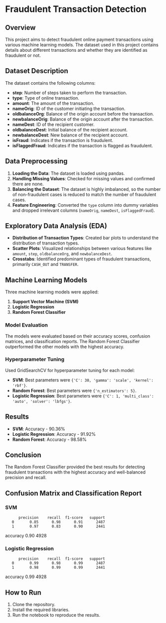 # Fraudulent Transaction Detection

## Overview
This project aims to detect fraudulent online payment transactions using various machine learning models. The dataset used in this project contains details about different transactions and whether they are identified as fraudulent or not.

## Dataset Description
The dataset contains the following columns:
- **step**: Number of steps taken to perform the transaction.
- **type**: Type of online transaction.
- **amount**: The amount of the transaction.
- **nameOrig**: ID of the customer initiating the transaction.
- **oldbalanceOrg**: Balance of the origin account before the transaction.
- **newbalanceOrig**: Balance of the origin account after the transaction.
- **nameDest**: ID of the recipient customer.
- **oldbalanceDest**: Initial balance of the recipient account.
- **newbalanceDest**: New balance of the recipient account.
- **isFraud**: Indicates if the transaction is fraudulent.
- **isFlaggedFraud**: Indicates if the transaction is flagged as fraudulent.

## Data Preprocessing
1. **Loading the Data**: The dataset is loaded using pandas.
2. **Handling Missing Values**: Checked for missing values and confirmed there are none.
3. **Balancing the Dataset**: The dataset is highly imbalanced, so the number of non-fraudulent cases is reduced to match the number of fraudulent cases.
4. **Feature Engineering**: Converted the `type` column into dummy variables and dropped irrelevant columns (`nameOrig`, `nameDest`, `isFlaggedFraud`).

## Exploratory Data Analysis (EDA)
- **Distribution of Transaction Types**: Created bar plots to understand the distribution of transaction types.
- **Scatter Plots**: Visualized relationships between various features like `amount`, `step`, `oldbalanceOrg`, and `newbalanceDest`.
- **Crosstabs**: Identified predominant types of fraudulent transactions, primarily `CASH_OUT` and `TRANSFER`.

## Machine Learning Models
Three machine learning models were applied:
1. **Support Vector Machine (SVM)**
2. **Logistic Regression**
3. **Random Forest Classifier**

### Model Evaluation
The models were evaluated based on their accuracy scores, confusion matrices, and classification reports. The Random Forest Classifier outperformed the other models with the highest accuracy.

### Hyperparameter Tuning
Used GridSearchCV for hyperparameter tuning for each model:
- **SVM**: Best parameters were `{'C': 30, 'gamma': 'scale', 'kernel': 'rbf'}`.
- **Random Forest**: Best parameters were `{'n_estimators': 5}`.
- **Logistic Regression**: Best parameters were `{'C': 1, 'multi_class': 'auto', 'solver': 'lbfgs'}`.

## Results
- **SVM**: Accuracy - 90.36%
- **Logistic Regression**: Accuracy - 91.92%
- **Random Forest**: Accuracy - 98.58%

## Conclusion
The Random Forest Classifier provided the best results for detecting fraudulent transactions with the highest accuracy and well-balanced precision and recall.

## Confusion Matrix and Classification Report

### SVM

          precision    recall  f1-score   support
       0       0.85      0.98      0.91      2487
       1       0.97      0.83      0.90      2441
accuracy                           0.90      4928


### Logistic Regression


          precision    recall  f1-score   support
       0       0.99      0.98      0.99      2487
       1       0.98      0.99      0.99      2441
accuracy                           0.99      4928



## How to Run
1. Clone the repository.
2. Install the required libraries.
3. Run the notebook to reproduce the results.



